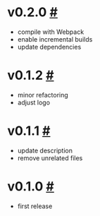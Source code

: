 # v0.2.0 [#](https://github.com/idleberg/vscode-wordpress-salts/releases/tag/0.2.0)

- compile with Webpack
- enable incremental builds
- update dependencies

# v0.1.2 [#](https://github.com/idleberg/vscode-wordpress-salts/releases/tag/0.1.2)

- minor refactoring
- adjust logo

# v0.1.1 [#](https://github.com/idleberg/vscode-wordpress-salts/releases/tag/0.1.1)

- update description
- remove unrelated files

# v0.1.0 [#](https://github.com/idleberg/vscode-wordpress-salts/releases/tag/0.1.0)

- first release

